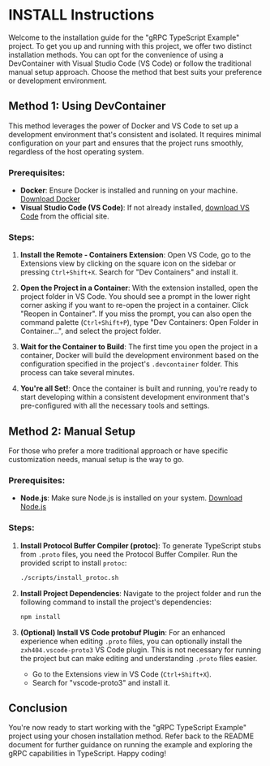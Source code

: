 # INSTALL Instructions

Welcome to the installation guide for the "gRPC TypeScript Example" project. To get you up and running with this project, we offer two distinct installation methods. You can opt for the convenience of using a DevContainer with Visual Studio Code (VS Code) or follow the traditional manual setup approach. Choose the method that best suits your preference or development environment.

## Method 1: Using DevContainer

This method leverages the power of Docker and VS Code to set up a development environment that's consistent and isolated. It requires minimal configuration on your part and ensures that the project runs smoothly, regardless of the host operating system.

### Prerequisites:

- **Docker**: Ensure Docker is installed and running on your machine. [Download Docker](https://www.docker.com/products/docker-desktop)
- **Visual Studio Code (VS Code)**: If not already installed, [download VS Code](https://code.visualstudio.com/download) from the official site.
  
### Steps:

1. **Install the Remote - Containers Extension**: Open VS Code, go to the Extensions view by clicking on the square icon on the sidebar or pressing `Ctrl+Shift+X`. Search for "Dev Containers" and install it.

2. **Open the Project in a Container**: With the extension installed, open the project folder in VS Code. You should see a prompt in the lower right corner asking if you want to re-open the project in a container. Click "Reopen in Container". If you miss the prompt, you can also open the command palette (`Ctrl+Shift+P`), type "Dev Containers: Open Folder in Container...", and select the project folder.

3. **Wait for the Container to Build**: The first time you open the project in a container, Docker will build the development environment based on the configuration specified in the project's `.devcontainer` folder. This process can take several minutes.

4. **You're all Set!**: Once the container is built and running, you're ready to start developing within a consistent development environment that's pre-configured with all the necessary tools and settings.

## Method 2: Manual Setup

For those who prefer a more traditional approach or have specific customization needs, manual setup is the way to go.

### Prerequisites:

- **Node.js**: Make sure Node.js is installed on your system. [Download Node.js](https://nodejs.org/)

### Steps:

1. **Install Protocol Buffer Compiler (protoc)**: To generate TypeScript stubs from `.proto` files, you need the Protocol Buffer Compiler. Run the provided script to install `protoc`:

   ```sh
   ./scripts/install_protoc.sh
   ```

2. **Install Project Dependencies**: Navigate to the project folder and run the following command to install the project's dependencies:

   ```sh
   npm install
   ```

3. **(Optional) Install VS Code protobuf Plugin**: For an enhanced experience when editing `.proto` files, you can optionally install the `zxh404.vscode-proto3` VS Code plugin. This is not necessary for running the project but can make editing and understanding `.proto` files easier. 

    - Go to the Extensions view in VS Code (`Ctrl+Shift+X`).
    - Search for "vscode-proto3" and install it.

## Conclusion

You're now ready to start working with the "gRPC TypeScript Example" project using your chosen installation method. Refer back to the README document for further guidance on running the example and exploring the gRPC capabilities in TypeScript. Happy coding!